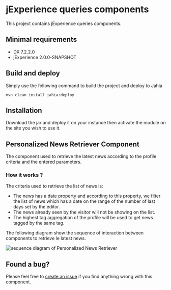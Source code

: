 # jExperience queries components

This project contains jExperience queries components.

## Minimal requirements

* DX 7.2.2.0
* jExperience 2.0.0-SNAPSHOT

## Build and deploy

Simply use the following command to build the project and deploy to Jahia

```
mvn clean install jahia:deploy
```

## Installation
Download the jar and deploy it on your instance then activate the module on the site you wish to use it.

## Personalized News Retriever Component

The component used to retrieve the latest news according to the profile criteria and the entered parameters.

### How it works ?

The criteria used to retrieve the list of news is:

* The news has a date property and according to this property, we filter the list of news which has a date on the range of the number of last days set by the editor.
* The news already seen by the visitor will not be showing on the list.
* The highest tag aggregation of the profile will be used to get news tagged by the same tag.

The following diagram show the sequence of interaction between components to retrieve le latest news.

![sequence diagram of Personalized News Retriever](https://user-images.githubusercontent.com/8075371/42956916-7aa945cc-8b81-11e8-88ce-b969c43f2e42.png)

## Found a bug?

Please feel free to [create an issue](https://support.jahia.com/) if you find anything wrong with this component.
